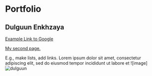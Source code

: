 # Portfolio

## Dulguun Enkhzaya

[Example Link to Google](https://www.google.com)

[My second page.](https://dulguunenkhzaya.github.io/Dulguun/second/)

E.g., make lists, add links.
   Lorem ipsum dolor sit amet, consectetur adipiscing elit, sed do eiusmod tempor incididunt ut labore et
![image]![dulguun](https://user-images.githubusercontent.com/129211992/228338429-b971cb55-9649-4049-9aa9-c72dda2ef674.jpeg)


